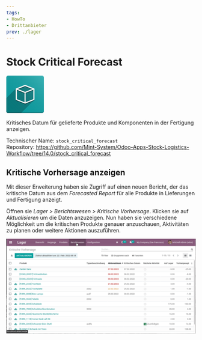```yaml
---
tags:
- HowTo
- Drittanbieter
prev: ./lager
---
```

# Stock Critical Forecast
![icon_oms_box](assets/icon_oms_box.png)

Kritisches Datum für gelieferte Produkte und Komponenten in der Fertigung anzeigen.

Technischer Name: `stock_critical_forecast`\
Repository: <https://github.com/Mint-System/Odoo-Apps-Stock-Logistics-Workflow/tree/14.0/stock_critical_forecast>

## Kritische Vorhersage anzeigen

Mit dieser Erweiterung haben sie Zugriff auf einen neuen Bericht, der das kritische Datum aus dem *Forecasted Report* für alle Produkte in Lieferungen und Fertigung anzeigt.

Öffnen sie *Lager > Berichtswesen > Kritische Vorhersage*. Klicken sie auf *Aktualisieren* um die Daten anzuzeigen. Nun haben sie verschiedene Möglichkeit um die kritischen Produkte genauer anzuschauen, Aktivitäten zu planen oder weitere Aktionen auszuführen.

![Stock Critical Forecast](assets/Stock%20Critical%20Forecast.gif)